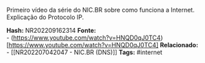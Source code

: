 Primeiro vídeo da série do NIC.BR sobre como funciona a Internet. Explicação do Protocolo IP.

**Hash:** NR202209162314
**Fonte:**  
	- (https://www.youtube.com/watch?v=HNQD0qJ0TC4)[https://www.youtube.com/watch?v=HNQD0qJ0TC4]
**Relacionado:**  
	- [[NR202207042047 - NIC.BR (DNS)]]
**Tags:**  #internet 
